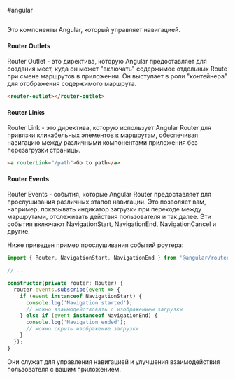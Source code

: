 #angular 
```table-of-contents
```
Это компоненты Angular, который управляет навигацией.
#### Router Outlets

Router Outlet - это директива, которую Angular предоставляет для создания мест, куда он может "включать" содержимое отдельных Route при смене маршрутов в приложении. Он выступает в роли "контейнера" для отображения содержимого маршрута.

```html
<router-outlet></router-outlet>
```
#### Router Links

Router Link - это директива, которую использует Angular Router для привязки кликабельных элементов к маршрутам, обеспечивая навигацию между различными компонентами приложения без перезагрузки страницы.

```html
<a routerLink="/path">Go to path</a>
```
#### Router Events

Router Events - события, которые Angular Router предоставляет для прослушивания различных этапов навигации. Это позволяет вам, например, показывать индикатор загрузки при переходе между маршрутами, отслеживать действия пользователя и так далее. Эти события включают NavigationStart, NavigationEnd, NavigationCancel и другие. 

Ниже приведен пример прослушивания событий роутера:

```typescript
import { Router, NavigationStart, NavigationEnd } from '@angular/router';

// ...

constructor(private router: Router) {
  router.events.subscribe(event => {
    if (event instanceof NavigationStart) {
      console.log('Navigation started');
      // можно взаимодействовать с изображением загрузки 
    } else if (event instanceof NavigationEnd) {
      console.log('Navigation ended');
      // можно скрыть изображение загрузки 
    }
  });
}
```
Они служат для управления навигацией и улучшения взаимодействия пользователя с вашим приложением.
